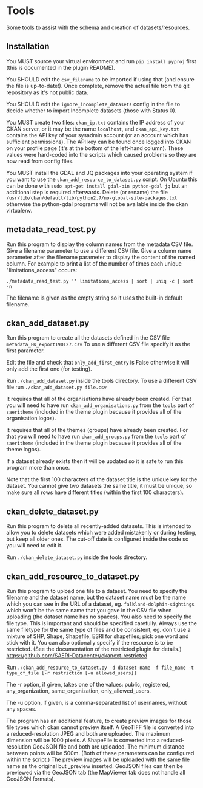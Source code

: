 # Tools

Some tools to assist with the schema and creation of datasets/resources.

## Installation

You MUST source your virtual environment and run `pip install pyproj` first (this is documented in the plugin README).

You SHOULD edit the `csv_filename` to be imported if using that (and ensure the file is up-to-date!). Once complete, remove the actual file from the git repository as it's not public data.

You SHOULD edit the `ignore_incomplete_datasets` config in the file to decide whether to import Incomplete datasets (those with Status 0).

You MUST create two files: `ckan_ip.txt` contains the IP address of your CKAN server, or it may be the name `localhost`, and `ckan_api_key.txt` contains the API key of your sysadmin account (or an account which has sufficient permissions). The API key can be found once logged into CKAN on your profile page (it's at the bottom of the left-hand column).
These values were hard-coded into the scripts which caused problems so they are now read from config files.

You MUST install the GDAL and JQ packages into your operating system if you want to use the `ckan_add_resource_to_dataset.py` script.
On Ubuntu this can be done with
`sudo apt-get install gdal-bin python-gdal jq` but an additional step is required afterwards.
Delete (or rename) the file `/usr/lib/ckan/default/lib/python2.7/no-global-site-packages.txt`
otherwise the python-gdal programs will not be available inside the ckan virtualenv.


## metadata_read_test.py

Run this program to display the column names from the metadata CSV file.
Give a filename parameter to use a different CSV file.
Give a column name parameter after the filename parameter to display the content of the named column.
For example to print a list of the number of times each unique "limitations_access" occurs:
```
./metadata_read_test.py '' limitations_access | sort | uniq -c | sort -n
```
The filename is given as the empty string so it uses the built-in default filename.

## ckan_add_dataset.py

Run this program to create all the datasets defined in the CSV file `metadata_FK_export190127.csv`
To use a different CSV file specify it as the first parameter.

Edit the file and check that `only_add_first_entry` is False otherwise it will only add the first one (for testing).

Run `./ckan_add_dataset.py` inside the tools directory. To use a different CSV file run `./ckan_add_dataset.py file.csv`

It requires that all of the organisations have already been created.
For that you will need to have run `ckan_add_organisations.py` from
the `tools` part of `saeritheme` (included in the theme plugin because
it provides all of the organisation logos).

It requires that all of the themes (groups) have already been created.
For that you will need to have run `ckan_add_groups.py` from
the `tools` part of `saeritheme` (included in the theme plugin because
it provides all of the theme logos).

If a dataset already exists then it will be updated so it is safe to run this program more than once.

Note that the first 100 characters of the dataset title is the unique key for the dataset.
You cannot give two datasets the same title, it must be unique, so make sure all rows have different titles (within the first 100 characters).

## ckan_delete_dataset.py

Run this program to delete all recently-added datasets.
This is intended to allow you to delete datasets which were added mistakenly or during testing, but keep all older ones.
The cut-off date is configured inside the code so you will need to edit it.

Run `./ckan_delete_dataset.py` inside the tools directory.

## ckan_add_resource_to_dataset.py

Run this program to upload one file to a dataset.
You need to specify the filename and the dataset name, but the dataset name must be the name which you can see in the URL of a dataset, eg. `falkland-dolphin-sightings` which won't be the same name that you gave in the CSV file when uploading (the dataset name has no spaces).
You also need to specify the file type. This is important and should be specified carefully. Always use the same filetype for the same type of files and be consistent, eg. don't use a mixture of SHP, Shape, Shapefile, ESRI for shapefiles; pick one word and stick with it.
You can also optionally specify if the resource is to be restricted. (See the documentation of the restricted plugin for details.)
https://github.com/SAERI-Datacenter/ckanext-restricted

Run `./ckan_add_resource_to_dataset.py -d dataset-name -f file_name -t type_of_file [-r restriction [-u allowed_users]]`

The -r option, if given, takes one of the values: public, registered, any_organization, same_organization, only_allowed_users.

The -u option, if given, is a comma-separated list of usernames, without any spaces.

The program has an additional feature, to create preview images for those file types which ckan cannot preview itself.
A GeoTIFF file is converted into a reduced-resolution JPEG and both are uploaded. The maximum dimension will be 1000 pixels.
A ShapeFile is converted into a reduced-resolution GeoJSON file and both are uploaded. The minimum distance between points will be 500m.
(Both of these parameters can be configured within the script.)
The preview images will be uploaded with the same file name as the original but _preview inserted.
GeoJSON files can then be previewed via the GeoJSON tab (the MapViewer tab does not handle all GeoJSON formats).
